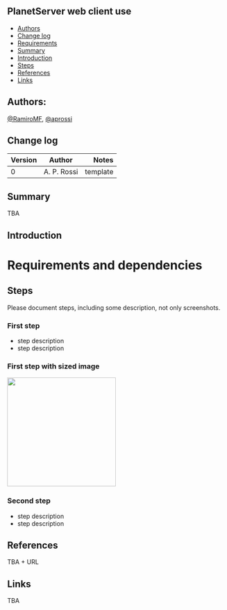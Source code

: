 ## PlanetServer web client use

* [Authors](#authors)
* [Change log](#change-log)
* [Requirements](#requirements-and-dependencies)
* [Summary](#summary)
* [Introduction](#introduction)
* [Steps](#steps)
* [References](#references)
* [Links](#links)

## Authors:

[@RamiroMF](https://github.com/ramiromf), [@aprossi](https://github.com/aprossi)

## Change log

| Version       | Author        | Notes  |
| ------------- |:-------------:| -----: |
| 0             | A. P. Rossi      | template   |



## Summary
TBA

## Introduction

# Requirements and dependencies

## Steps
Please document steps, including some description, not only screenshots.

### First step
* step description
* step description

### First step with sized image
<img src="https://raw.githubusercontent.com/planetserver/ps2-documentation/master/www-ps-client-docs/img/ps2client.png" width="250">

### Second step
* step description
* step description


## References

TBA + URL


## Links

TBA

